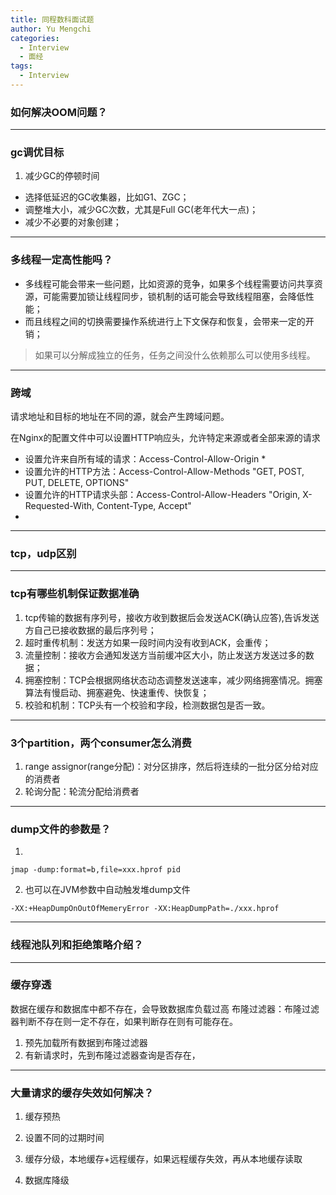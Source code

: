 ```yaml
---
title: 同程数科面试题
author: Yu Mengchi
categories:
  - Interview
  - 面经
tags:
  - Interview
---
```

  
### 如何解决OOM问题？

---
### gc调优目标
1. 减少GC的停顿时间
 - 选择低延迟的GC收集器，比如G1、ZGC；
 - 调整堆大小，减少GC次数，尤其是Full GC(老年代大一点)；
 - 减少不必要的对象创建；

---
### 多线程一定高性能吗？
- 多线程可能会带来一些问题，比如资源的竞争，如果多个线程需要访问共享资源，可能需要加锁让线程同步，锁机制的话可能会导致线程阻塞，会降低性能；
- 而且线程之间的切换需要操作系统进行上下文保存和恢复，会带来一定的开销；

> 如果可以分解成独立的任务，任务之间没什么依赖那么可以使用多线程。

---
### 跨域
请求地址和目标的地址在不同的源，就会产生跨域问题。

在Nginx的配置文件中可以设置HTTP响应头，允许特定来源或者全部来源的请求
 - 设置允许来自所有域的请求：Access-Control-Allow-Origin *
 - 设置允许的HTTP方法：Access-Control-Allow-Methods "GET, POST, PUT, DELETE, OPTIONS"
 - 设置允许的HTTP请求头部：Access-Control-Allow-Headers "Origin, X-Requested-With, Content-Type, Accept"
 - 

---
### tcp，udp区别

---
### tcp有哪些机制保证数据准确
1. tcp传输的数据有序列号，接收方收到数据后会发送ACK(确认应答),告诉发送方自己已接收数据的最后序列号；
2. 超时重传机制：发送方如果一段时间内没有收到ACK，会重传；
3. 流量控制：接收方会通知发送方当前缓冲区大小，防止发送方发送过多的数据；
4. 拥塞控制：TCP会根据网络状态动态调整发送速率，减少网络拥塞情况。拥塞算法有慢启动、拥塞避免、快速重传、快恢复；
5. 校验和机制：TCP头有一个校验和字段，检测数据包是否一致。

---
### 3个partition，两个consumer怎么消费
1. range assignor(range分配)：对分区排序，然后将连续的一批分区分给对应的消费者
2. 轮询分配：轮流分配给消费者

---
### dump文件的参数是？
1. 
```shell
jmap -dump:format=b,file=xxx.hprof pid
```

2. 也可以在JVM参数中自动触发堆dump文件
```shell
-XX:+HeapDumpOnOutOfMemeryError -XX:HeapDumpPath=./xxx.hprof
```

---
### 线程池队列和拒绝策略介绍？


---
### 缓存穿透
数据在缓存和数据库中都不存在，会导致数据库负载过高
布隆过滤器：布隆过滤器判断不存在则一定不存在，如果判断存在则有可能存在。
1. 预先加载所有数据到布隆过滤器
2. 有新请求时，先到布隆过滤器查询是否存在，

---
### 大量请求的缓存失效如何解决？

1. 缓存预热

2. 设置不同的过期时间

3. 缓存分级，本地缓存+远程缓存，如果远程缓存失效，再从本地缓存读取

4. 数据库降级


